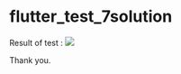 # flutter_test_7solution
Result of test :
![](https://github.com/yothinch123/flutter_test_7solutions/blob/main/test_app.gif)

Thank you.